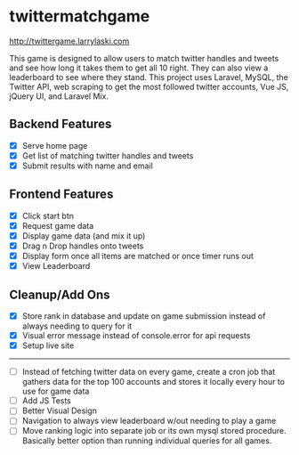 # twittermatchgame

http://twittergame.larrylaski.com

This game is designed to allow users to match twitter handles and tweets and see how long it takes them to get all 10 right. They can also view a leaderboard to see where they stand. This project uses Laravel, MySQL, the Twitter API, web scraping to get the most followed twitter accounts, Vue JS, jQuery UI, and Laravel Mix.

## Backend Features

- [x] Serve home page
- [x] Get list of matching twitter handles and tweets
- [x] Submit results with name and email

## Frontend Features

- [X] Click start btn
- [X] Request game data
- [X] Display game data (and mix it up)
- [X] Drag n Drop handles onto tweets
- [X] Display form once all items are matched or once timer runs out
- [X] View Leaderboard

## Cleanup/Add Ons

- [X] Store rank in database and update on game submission instead of always needing to query for it
- [X] Visual error message instead of console.error for api requests
- [X] Setup live site

-----

- [ ] Instead of fetching twitter data on every game, create a cron job that gathers data for the top 100 accounts and stores it locally every hour to use for game data
- [ ] Add JS Tests
- [ ] Better Visual Design
- [ ] Navigation to always view leaderboard w/out needing to play a game
- [ ] Move ranking logic into separate job or its own mysql stored procedure. Basically better option than running individual queries for all games.
